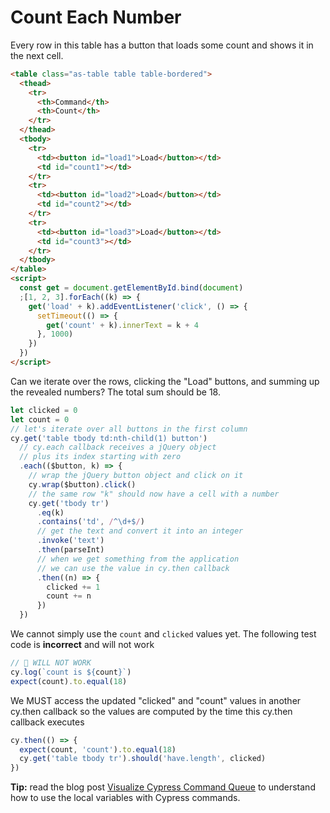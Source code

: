 # Count Each Number

<!-- fiddle Count each number -->

Every row in this table has a button that loads some count and shows it in the next cell.

```html hide
<table class="as-table table table-bordered">
  <thead>
    <tr>
      <th>Command</th>
      <th>Count</th>
    </tr>
  </thead>
  <tbody>
    <tr>
      <td><button id="load1">Load</button></td>
      <td id="count1"></td>
    </tr>
    <tr>
      <td><button id="load2">Load</button></td>
      <td id="count2"></td>
    </tr>
    <tr>
      <td><button id="load3">Load</button></td>
      <td id="count3"></td>
    </tr>
  </tbody>
</table>
<script>
  const get = document.getElementById.bind(document)
  ;[1, 2, 3].forEach((k) => {
    get('load' + k).addEventListener('click', () => {
      setTimeout(() => {
        get('count' + k).innerText = k + 4
      }, 1000)
    })
  })
</script>
```

Can we iterate over the rows, clicking the "Load" buttons, and summing up the revealed numbers? The total sum should be 18.

```js
let clicked = 0
let count = 0
// let's iterate over all buttons in the first column
cy.get('table tbody td:nth-child(1) button')
  // cy.each callback receives a jQuery object
  // plus its index starting with zero
  .each(($button, k) => {
    // wrap the jQuery button object and click on it
    cy.wrap($button).click()
    // the same row "k" should now have a cell with a number
    cy.get('tbody tr')
      .eq(k)
      .contains('td', /^\d+$/)
      // get the text and convert it into an integer
      .invoke('text')
      .then(parseInt)
      // when we get something from the application
      // we can use the value in cy.then callback
      .then((n) => {
        clicked += 1
        count += n
      })
  })
```

We cannot simply use the `count` and `clicked` values yet. The following test code is **incorrect** and will not work

```js skip
// 🚨 WILL NOT WORK
cy.log(`count is ${count}`)
expect(count).to.equal(18)
```

We MUST access the updated "clicked" and "count" values in another cy.then callback so the values are computed by the time this cy.then callback executes

```js
cy.then(() => {
  expect(count, 'count').to.equal(18)
  cy.get('table tbody tr').should('have.length', clicked)
})
```

**Tip:** read the blog post [Visualize Cypress Command Queue](https://glebbahmutov.com/blog/visualize-cypress-command-queue/) to understand how to use the local variables with Cypress commands.

<!-- fiddle-end -->
